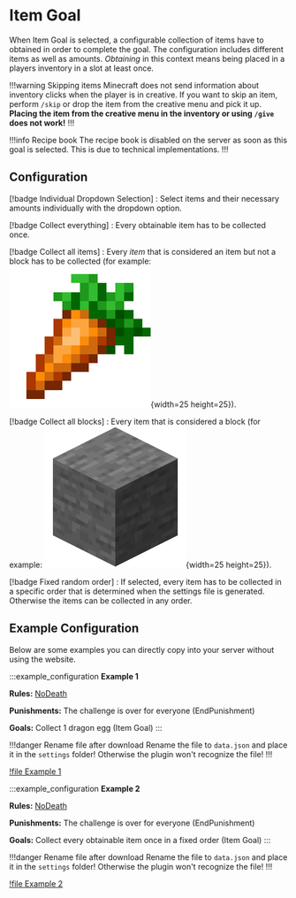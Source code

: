 # Item Goal

When Item Goal is selected, a configurable collection of items have to obtained in order to complete the goal. The configuration includes different items as well as amounts. *Obtaining* in this context means being placed in a players inventory in a slot at least once. 

!!!warning Skipping items
Minecraft does not send information about inventory clicks when the player is in creative. If you want to skip an item, perform `/skip` or drop the item from the creative menu and pick it up. **Placing the item from the creative menu in the inventory or using `/give` does not work!**
!!!

!!!info Recipe book
The recipe book is disabled on the server as soon as this goal is selected. This is due to technical implementations.
!!!

## Configuration

[!badge Individual Dropdown Selection]
:   Select items and their necessary amounts individually with the dropdown option.

[!badge Collect everything]
:   Every obtainable item has to be collected once.

[!badge Collect all items]
:   Every *item* that is considered an item but not a block has to be collected (for example: ![carrot](../static/mc-textures/minecraft_carrot.png){width=25 height=25}).

[!badge Collect all blocks]
:   Every item that is considered a block (for example: ![stone](../static/mc-textures/minecraft_stone.png){width=25 height=25}).

[!badge Fixed random order]
:   If selected, every item has to be collected in a specific order that is determined when the settings file is generated. Otherwise the items can be collected in any order.

## Example Configuration

Below are some examples you can directly copy into your server without using the website.

:::example_configuration
**Example 1**

**Rules:** [NoDeath](../rules/noDeath.md)

**Punishments:** The challenge is over for everyone (EndPunishment)

**Goals:** Collect 1 dragon egg (Item Goal)
:::

!!!danger Rename file after download
Rename the file to `data.json` and place it in the `settings` folder! Otherwise the plugin won't recognize the file!
!!!

[!file Example 1](../static/examples/no_death_end_challenge_item_goal_1_dragon_egg.json)

:::example_configuration
**Example 2**

**Rules:** [NoDeath](../rules/noDeath.md)

**Punishments:** The challenge is over for everyone (EndPunishment)

**Goals:** Collect every obtainable item once in a fixed order (Item Goal)
:::

!!!danger Rename file after download
Rename the file to `data.json` and place it in the `settings` folder! Otherwise the plugin won't recognize the file!
!!!

[!file Example 2](../static/examples/no_death_end_challenge_item_goal_every_item_once_fixed_order.json)